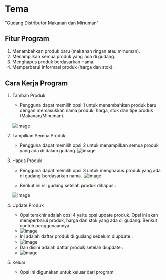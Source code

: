 # Tema
"Gudang Distributor Makanan dan Minuman"
## Fitur Program
1. Menambahkan produk baru (makanan ringan atau minuman).
2. Menampilkan semua produk yang ada di gudang.
3. Menghapus produk berdasarkan nama.
4. Memperbarui informasi produk (harga dan stok).

## Cara Kerja Program
1. Tambah Produk

   - Pengguna dapat memilih opsi 1 untuk menambahkan produk baru dengan memasukkan nama produk, harga, stok dan tipe produk (Makanan/Minuman). 
   
   ![image](https://github.com/user-attachments/assets/7ee676b1-7449-4f29-85f1-2c3b4c647a81)

2. Tampilkan Semua Produk

   - Pengguna dapat memilih opsi 2 untuk menampilkan semua produk yang ada di dalam gudang.
   ![image](https://github.com/user-attachments/assets/3819aeeb-598f-4132-a223-4241206f2c0e)


3. Hapus Produk

   - Pengguna dapat memilih opsi 3 untuk menghapus produk yang ada di gudang berdasarkan nama.
   ![image](https://github.com/user-attachments/assets/60494053-2212-4e63-8b49-cc6bbf0dc13a)

   - Berikut ini isi gudang setelah produk dihapus :
   
   ![image](https://github.com/user-attachments/assets/b1138980-afbe-45a8-851d-9b8970bd6241)


4. Update Produk
   - Opsi terakhir adalah opsi 4 yaitu opsi update produk. Opsi ini akan memperbarui produk, harga dan stok yang ada di gudang. Berikut contoh penggunaannya.
   - ![image](https://github.com/user-attachments/assets/579ecacd-9895-4977-bed1-2962aa38957d)
   - Ini adalah daftar produk di gudang sebelum diupdate :
   - ![image](https://github.com/user-attachments/assets/b1138980-afbe-45a8-851d-9b8970bd6241)
   - Dan disini adalah daftar produk setelah diupdate :
   - ![image](https://github.com/user-attachments/assets/9aafe959-6e0f-4bfa-953e-1c4bbc01f750)

5. Keluar
   - Opsi ini digunakan untuk keluar dari program.
